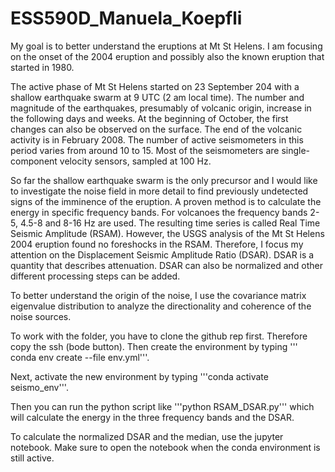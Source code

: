 # ESS590D_Manuela_Koepfli

My goal is to better understand the eruptions at Mt St Helens. I am focusing on the onset of the 2004 eruption and possibly also the known eruption that started in 1980.

The active phase of Mt St Helens started on 23 September 204 with a shallow earthquake swarm at 9 UTC (2 am local time). The number and magnitude of the earthquakes, presumably of volcanic origin, increase in the following days and weeks. At the beginning of October, the first changes can also be observed on the surface. The end of the volcanic activity is in February 2008. The number of active seismometers in this period varies from around 10 to 15. Most of the seismometers are single-component velocity sensors, sampled at 100 Hz.

So far the shallow earthquake swarm is the only precursor and I would like to investigate the noise field in more detail to find previously undetected signs of the imminence of the eruption. A proven method is to calculate the energy in specific frequency bands. For volcanoes the frequency bands 2-5, 4.5-8 and 8-16 Hz are used. The resulting time series is called Real Time Seismic Amplitude (RSAM). However, the USGS analysis of the Mt St Helens 2004 eruption found no foreshocks in the RSAM. Therefore, I focus my attention on the Displacement Seismic Amplitude Ratio (DSAR). DSAR is a quantity that describes attenuation. DSAR can also be normalized and other different processing steps can be added.

To better understand the origin of the noise, I use the covariance matrix eigenvalue distribution to analyze the directionality and coherence of the noise sources.

To work with the folder, you have to clone the github rep first. Therefore copy the ssh (bode button). Then create the environment by typing ''' conda env create --file env.yml'''.

Next, activate the new environment by typing '''conda activate seismo_env'''.

Then you can run the python script like '''python RSAM_DSAR.py''' which will calculate the energy in the three frequency bands and the DSAR.

To calculate the normalized DSAR and the median, use the jupyter notebook. Make sure to open the notebook when the conda environment is still active.
